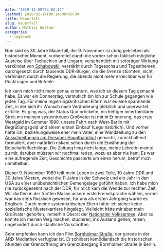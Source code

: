 ```yaml
---
date: "2019-11-09T23:02:12"
lastmod: 2020-02-14T00:14:09+00:00
title: Mauerfall
slug: mauerfall
author: Mathias Wellner
categories:
  - tagebuch
---
```


Nun sind es 30 Jahre Mauerfall, der 9. November ist übrig geblieben als historischer Moment, vorbereitet durch die vorher schon faktisch mögliche Ausreise über Tschechien und Ungarn, versehentlich mit sofortiger Wirkung verkündet von [Schabowski](https://de.wikipedia.org/wiki/G%C3%BCnter_Schabowski), verstärkt durch Tagesschau und Tagesthemen, durchgesetzt durch tausende DDR-Bürger, die die Grenze stürmten, nicht verhindert durch die Regierung, die abends nicht mehr erreichbar war für Rückfragen und Befehle.

Ich kann mich nicht mehr genau erinnern, was ich an diesem Tag gemacht habe. Es war ein Donnerstag, vermutlich bin ich zur Schule gegangen wie jeden Tag. Für meine regierungskritischen Eltern war es eine spannende Zeit, in der sich ihr Wunsch nach Veränderung plötzlich und unerwartet erfüllte. Es ging was, der Status Quo bröckelte, ein heftiger innerfamiliärer Streit mit meinem systemtreuen Großvater ist mir in Erinnerung, das erste Westgeld im Sommer 1990, unsere Fahrt nach West-Berlin mit Begrüßungsgeld und einem ersten Einkauf (Lego natürlich). Und vorher hatte ich, beziehungsweise eher mein Vater, eine Wandzeitung zu den [Ausschreitungen am Dresdner Hauptbahnhof](https://www.zeit.de/wissen/geschichte/2014-10/dresden-unruhen-hauptbahnhof-stasi-1989-mauerfall) gemacht, zurückhaltend formuliert, aber natürlich riskant schon durch die Erwähnung der Botschaftsflüchtlinge. Die Zeitung hing nicht lange, meine Lehrerin meinte zu mir, darüber müssten wir nochmal reden, wozu es aber nie kam. Es war eine aufregende Zeit, Geschichte passierte um einen herum, betraf mich unmittelbar.

Dieser 9. November 1989 teilt mein Leben in zwei Teile, 10 Jahre DDR und 30 Jahre _Westen_, wobei die 11 Jahre in der Schweiz und ein Jahr in den USA zu einer unübersichtlichen Gemengelage geführt haben. Ich habe mich nie zurückgesehnt nach der DDR, für mich kam die Wende zur rechten Zeit. Wir durften in der fünften Klasse unsere erste Fremdsprache wählen, vorher war das stets Russisch gewesen, für uns als ersten Jahrgang wurde es Englisch. Durch meine systemkritischen Eltern hätte ich sicher keine sozialistische Musterkarriere hingelegt. Vielleicht hätte mir aber mein Großvater geholfen, immerhin Oberst der [Nationalen Volksarmee](https://de.wikipedia.org/wiki/Nationale_Volksarmee). Aber so konnte ich meinen Weg machen, studieren, ins Ausland gehen, reisen, ungehindert durch staatliche Vorschriften.

Sehr empfehlen kann ich den Film [Bornholmer Straße](<https://de.wikipedia.org/wiki/Bornholmer_Stra%C3%9Fe_(Film)>), der gerade in der ARD-Mediathek verfügbar ist. Er schildert komödiantisch die historischen Stunden der Grenzöffnung am Grenzübergang Bornholmer Straße in Berlin.
